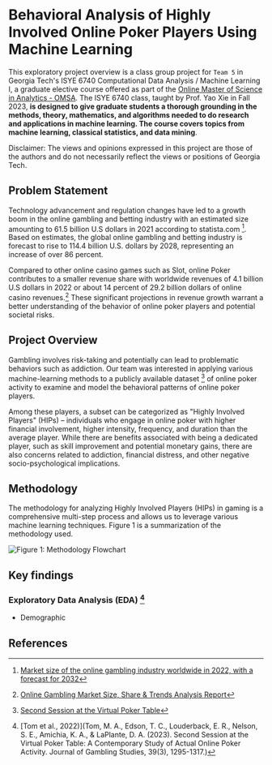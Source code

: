 # Behavioral Analysis of Highly Involved Online Poker Players Using Machine Learning

This exploratory project overview is a class group project for `Team 5` in Georgia Tech's ISYE 6740 Computational Data Analysis / Machine Learning I, a graduate elective course offered as part of the [Online Master of Science in Analytics - OMSA](https://pe.gatech.edu/degrees/analytics). The ISYE 6740 class, taught by Prof. Yao Xie in Fall 2023, **is designed to give graduate students a thorough grounding in the methods, theory, mathematics, and algorithms needed to do research and applications in machine learning. The course covers topics from machine learning, classical statistics, and data mining**.

Disclaimer: The views and opinions expressed in this project are those of the authors and do not necessarily reflect the views or positions of Georgia Tech.

## Problem Statement

Technology advancement and regulation changes have led to a growth boom in the online gambling and betting industry with an estimated size amounting to 61.5 billion U.S dollars in 2021 according to statista.com [^1]. Based on estimates, the global online gambling and betting industry is forecast to rise to 114.4 billion U.S. dollars by 2028, representing an increase of over 86 percent.

Compared to other online casino games such as Slot, online Poker contributes to a smaller revenue share with worldwide revenues of 4.1 billion U.S dollars in 2022 or about 14 percent of 29.2 billion dollars of online casino revenues.[^2] These significant projections in revenue growth warrant a better understanding of the behavior of online poker players and potential societal risks.

## Project Overview

Gambling involves risk-taking and potentially can lead to problematic behaviors such as addiction. Our team was interested in applying various machine-learning methods to a publicly available dataset [^3] of online poker activity to examine and model the behavioral patterns of online poker players. 

Among these players, a subset can be categorized as "Highly Involved Players" (HIPs) – individuals who engage in online poker with higher financial involvement, higher intensity, frequency, and duration than the average player. While there are benefits associated with being a dedicated player, such as skill improvement and potential monetary gains, there are also concerns related to addiction, financial distress, and other negative socio-psychological implications.

## Methodology

The methodology for analyzing Highly Involved Players (HIPs) in gaming is a comprehensive multi-step process and allows us to leverage various machine learning techniques. Figure 1 is a summarization of the methodology used.

![Figure 1: Methodology Flowchart](https://github.com/iamkevk/CDA_6740/assets/66114561/37958736-d18b-4362-979e-46ee6109edd1)

## Key findings

### Exploratory Data Analysis (EDA) [^4]

- Demographic


## References

[^1]: [Market size of the online gambling industry worldwide in 2022, with a forecast for 2032](https://www.statista.com/statistics/270728/market-volume-of-online-gaming-worldwide/)
[^2]: [Online Gambling Market Size, Share & Trends Analysis Report](https://www.grandviewresearch.com/industry-analysis/online-gambling-market)
[^3]: [Second Session at the Virtual Poker Table](http://thetransparencyproject.org/Availabledataset.htm)
[^4]: [Tom et al., 2022)](Tom, M. A., Edson, T. C., Louderback, E. R., Nelson, S. E., Amichia, K. A., & LaPlante, D. A. (2023). Second Session at the Virtual Poker Table: A Contemporary Study of Actual Online Poker Activity. Journal of Gambling Studies, 39(3), 1295-1317.)


